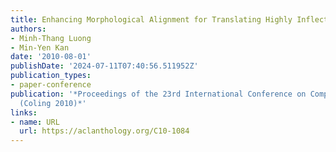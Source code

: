 ```yaml
---
title: Enhancing Morphological Alignment for Translating Highly Inflected Languages
authors:
- Minh-Thang Luong
- Min-Yen Kan
date: '2010-08-01'
publishDate: '2024-07-11T07:40:56.511952Z'
publication_types:
- paper-conference
publication: '*Proceedings of the 23rd International Conference on Computational Linguistics
  (Coling 2010)*'
links:
- name: URL
  url: https://aclanthology.org/C10-1084
---
```

